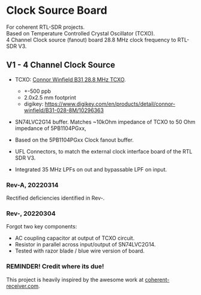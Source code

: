 # Clock Source Board
For coherent RTL-SDR projects.  
Based on Temperature Controlled Crystal Oscillator (TCXO).  
4 Channel Clock source (fanout) board
28.8 MHz clock frequency to RTL-SDR V3.

## V1 - 4 Channel Clock Source
- TCXO:  [Connor Winfield B31 28.8 MHz TCXO](http://www.conwin.com/datasheets/tx/tx415.pdf).
  - +-500 ppb
  - 2.0x2.5 mm footprint
  - digikey:  https://www.digikey.com/en/products/detail/connor-winfield/B31-028-8M/10296363
  
- SN74LVC2G14 buffer.  Matches ~10kOhm impedance of TCXO to 50 Ohm impedance of 5PB1104PGxx,
- Based on the 5PB1104PGxx Clock fanout buffer.
- UFL Connectors, to match the external clock interface board of the RTL SDR V3.
- Integrated 35 MHz LPFs on out and bypassable LPF on input.

### Rev-A, 20220314
Rectified deficiencies identified in Rev-.

### Rev-, 20220304
Forgot two key components:
- AC coupling capacitor at output of TCXO circuit.
- Resistor in parallel across input/output of SN74LVC2G14.
- Tested with razor blade / blue wire version of board.

### REMINDER! Credit where its due!
This project is heavily inspired by the awesome work at [coherent-receiver.com](https://coherent-receiver.com).


